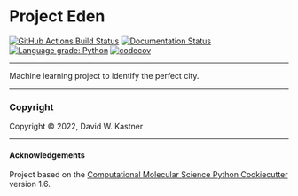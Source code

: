 Project Eden
==============================
[//]: # (Badges)
[![GitHub Actions Build Status](https://github.com/davidkastner/eden/workflows/CI/badge.svg)](https://github.com/davidkastner/eden/actions?query=workflow%3ACI)
[![Documentation Status](https://readthedocs.org/projects/eden/badge/?version=latest)](https://eden.readthedocs.io/en/latest/?badge=latest)
[![Language grade: Python](https://img.shields.io/lgtm/grade/python/g/davidkastner/eden.svg?logo=lgtm&logoWidth=18)](https://lgtm.com/projects/g/davidkastner/eden/context:python)
[![codecov](https://codecov.io/gh/davidkastner/eden/branch/master/graph/badge.svg)](https://codecov.io/gh/davidkastner/eden/branch/master)

---

Machine learning project to identify the perfect city.

---
### Copyright

Copyright © 2022, David W. Kastner

---
#### Acknowledgements
 
Project based on the 
[Computational Molecular Science Python Cookiecutter](https://github.com/molssi/cookiecutter-cms) version 1.6.
